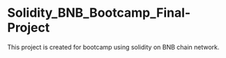 # Solidity_BNB_Bootcamp_Final-Project
This project is created for bootcamp using solidity on BNB chain network.
